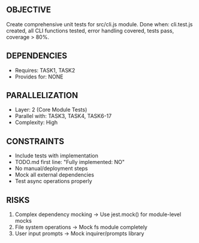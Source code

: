 ## OBJECTIVE
Create comprehensive unit tests for src/cli.js module.
Done when: cli.test.js created, all CLI functions tested, error handling covered, tests pass, coverage > 80%.

## DEPENDENCIES
- Requires: TASK1, TASK2
- Provides for: NONE

## PARALLELIZATION
- Layer: 2 (Core Module Tests)
- Parallel with: TASK3, TASK4, TASK6-17
- Complexity: High

## CONSTRAINTS
- Include tests with implementation
- TODO.md first line: "Fully implemented: NO"
- No manual/deployment steps
- Mock all external dependencies
- Test async operations properly

## RISKS
1. Complex dependency mocking → Use jest.mock() for module-level mocks
2. File system operations → Mock fs module completely
3. User input prompts → Mock inquirer/prompts library
